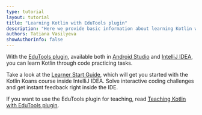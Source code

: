 ```yaml
---
type: tutorial
layout: tutorial
title: "Learning Kotlin with EduTools plugin"
description: "Here we provide basic information about learning Kotlin with the EduTools plugin."
authors: Tatiana Vasilyeva
showAuthorInfo: false
---
```


With the [EduTools plugin](https://plugins.jetbrains.com/plugin/10081-edutools), available both in 
[Android Studio](https://developer.android.com/studio) and [IntelliJ IDEA](https://www.jetbrains.com/idea/), you can learn Kotlin through code practicing tasks.

Take a look at the [Learner Start Guide](https://www.jetbrains.com/help/education/learner-start-guide.html?section=Kotlin%20Koans),
which will get you started with the Kotlin Koans course inside IntelliJ IDEA.
Solve interactive coding challenges and get instant feedback right inside the IDE. 

If you want to use the EduTools plugin for teaching, read [Teaching Kotlin with EduTools plugin](edu-tools-educator.html).

